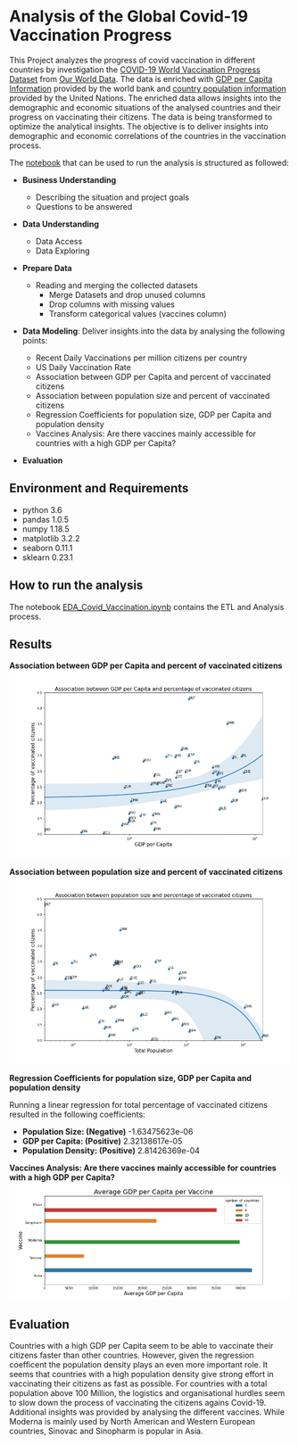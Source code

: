 # Analysis of the Global Covid-19 Vaccination Progress

This Project analyzes the progress of covid vaccination in different countries by investigation the [COVID-19 World Vaccination Progress Dataset](https://www.kaggle.com/gpreda/covid-world-vaccination-progress) from [Our World Data](https://ourworldindata.org/).
The data is enriched with [GDP per Capita Information](https://data.worldbank.org/indicator/NY.GDP.PCAP.CD) provided by the world bank and [country population information](https://population.un.org/wpp/Download/Standard/CSV/) provided by the United Nations.
The enriched data allows insights into the demographic and economic situations of the analysed countries and their progress on vaccinating their citizens.
The data is being transformed to optimize the analytical insights. The objective is to deliver insights into demographic and economic correlations of the countries in the vaccination process.

The [notebook](EDA_Covid_Vaccination.ipynb) that can be used to run the analysis is structured as followed:
* **Business Understanding**
    * Describing the situation and project goals
    * Questions to be answered


* **Data Understanding**
    * Data Access
    * Data Exploring
  
  
* **Prepare Data**
    * Reading and merging the collected datasets
        * Merge Datasets and drop unused columns
        * Drop columns with missing values
        * Transform categorical values (vaccines column) 
   
   
* **Data Modeling**: Deliver insights into the data by analysing the following points:
    * Recent Daily Vaccinations per million citizens per country
    * US Daily Vaccination Rate
    * Association between GDP per Capita and percent of vaccinated citizens
    * Association between population size and percent of vaccinated citizens
    * Regression Coefficients for population size, GDP per Capita and population density
    * Vaccines Analysis: Are there vaccines mainly accessible for countries with a high GDP per Capita?


* **Evaluation**

## Environment and Requirements

* python 3.6
* pandas 1.0.5
* numpy 1.18.5
* matplotlib 3.2.2
* seaborn 0.11.1
* sklearn 0.23.1

## How to run the analysis

The notebook [EDA_Covid_Vaccination.ipynb](EDA_Covid_Vaccination.ipynb) contains the ETL and Analysis process.

## Results

**Association between GDP per Capita and percent of vaccinated citizens**
<img src="GDP_vs_PercVacc.png">

**Association between population size and percent of vaccinated citizens**
<img src="PopSize_vs_PercVacc.png">

**Regression Coefficients for population size, GDP per Capita and population density**

Running a linear regression for total percentage of vaccinated citizens resulted in the following coefficients:
* **Population Size: (Negative)** -1.63475623e-06
* **GDP per Capita: (Positive)** 2.32138617e-05
* **Population Density: (Positive)** 2.81426369e-04

**Vaccines Analysis: Are there vaccines mainly accessible for countries with a high GDP per Capita?**
<img src="Vacc_plot.png">


## Evaluation

Countries with a high GDP per Capita seem to be able to vaccinate their citizens faster than other countries. However, given the regression coefficent the population density plays an even more important role. It seems that countries with a high population density give strong effort in vaccinating their citizens as fast as possible. For countries with a total population above 100 Million, the logistics and organisational hurdles seem to slow down the process of vaccinating the citizens agains Covid-19.
Additional insights was provided by analysing the different vaccines. While Moderna is mainly used by North American and Western European countries, Sinovac and Sinopharm is popular in Asia.